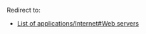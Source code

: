 Redirect to:

*   [List of applications/Internet#Web servers](/index.php/List_of_applications/Internet#Web_servers "List of applications/Internet")